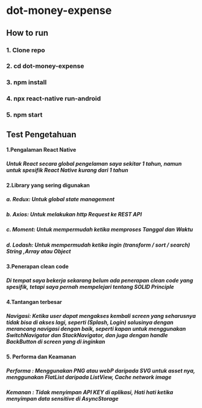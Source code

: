 # dot-money-expense

## How to run

### 1. Clone repo
### 2. cd dot-money-expense
### 3. npm install
### 4. npx react-native run-android
### 5. npm start


## Test Pengetahuan

#### 1.Pengalaman React Native
##### Untuk React secara global pengelaman saya sekitar 1 tahun, namun untuk spesifik React Native kurang dari 1 tahun

#### 2.Library yang sering digunakan
##### a. Redux: Untuk global state management
##### b. Axios: Untuk melakukan http Request ke REST API
##### c. Moment: Untuk mempermudah ketika memproses Tanggal dan Waktu
##### d. Lodash: Untuk mempermudah ketika ingin (transform / sort / search) String ,Array atau Object

#### 3.Penerapan clean code
##### Di tempat saya bekerja sekarang belum ada penerapan clean code yang spesifik, tetapi saya pernah mempelejari tentang SOLID Principle

#### 4.Tantangan terbesar 
##### Navigasi: Ketika user dapat mengakses kembali screen yang seharusnya tidak bisa di akses lagi, seperti (Splash, Login) solusinya dengan merancang navigasi dengan baik, seperti kapan untuk menggunakan SwitchNavigator dan StackNavigator, dan juga dengan handle BackButton di screen yang di inginkan

#### 5. Performa dan Keamanan
##### Performa : Menggunakan PNG atau webP daripada SVG untuk asset nya, menggunakan FlatList daripada ListView, Cache network image
##### Kemanan : Tidak menyimpan API KEY di aplikasi, Hati hati ketika menyimpan data sensitive di AsyncStorage
